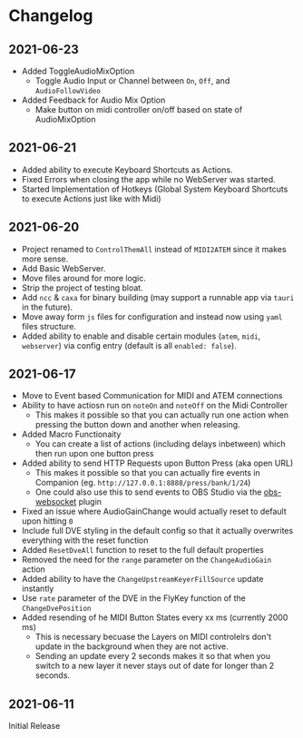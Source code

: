 # Changelog

## 2021-06-23

- Added ToggleAudioMixOption
  + Toggle Audio Input or Channel between `On`, `Off`, and `AudioFollowVideo`
- Added Feedback for Audio Mix Option
  + Make button on midi controller on/off based on state of AudioMixOption

## 2021-06-21

- Added ability to execute Keyboard Shortcuts as Actions.
- Fixed Errors when closing the app while no WebServer was started.
- Started Implementation of Hotkeys (Global System Keyboard Shortcuts to execute Actions just like with Midi)

## 2021-06-20

- Project renamed to `ControlThemAll` instead of `MIDI2ATEM` since it makes more sense.
- Add Basic WebServer.
- Move files around for more logic.
- Strip the project of testing bloat.
- Add `ncc` & `caxa` for binary building (may support a runnable app via `tauri` in the future).
- Move away form `js` files for configuration and instead now using `yaml` files structure.
- Added ability to enable and disable certain modules (`atem`, `midi`, `webserver`) via config entry (default is all `enabled: false`).


## 2021-06-17

- Move to Event based Communication for MIDI and ATEM connections
- Ability to have actiosn run on `noteOn` and `noteOff` on the Midi Controller
  + This makes it possible so that you can actually run one action when pressing the button down and another when releasing.
- Added Macro Functionaity
  + You can create a list of actions (including delays inbetween) which then run upon one button press
- Added ability to send HTTP Requests upon Button Press (aka open URL)
  + This makes it possible so that you can actually fire events in Companion (eg. `http://127.0.0.1:8888/press/bank/1/24`)
  + One could also use this to send events to OBS Studio via the [obs-websocket](https://obsproject.com/forum/resources/obs-websocket-remote-control-obs-studio-from-websockets.466/) plugin
- Fixed an issue where AudioGainChange would actually reset to default upon hitting `0`
- Include full DVE styling in the default config so that it actually overwrites everything with the reset function
- Added `ResetDveAll` function to reset to the full default properties
- Removed the need for the `range` parameter on the `ChangeAudioGain` action
- Added ability to have the `ChangeUpstreamKeyerFillSource` update instantly
- Use `rate` parameter of the DVE in the FlyKey function of the `ChangeDvePosition`
- Added resending of he MIDI Button States every xx ms (currently 2000 ms)
  + This is necessary becuase the Layers on MIDI controlelrs don't update in the background when they are not active.
  + Sending an update every 2 seconds makes it so that when you switch to a new layer it never stays out of date for longer than 2 seconds.

## 2021-06-11

Initial Release
